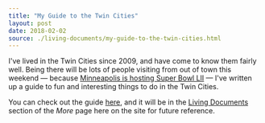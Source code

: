 ```yaml
---
title: "My Guide to the Twin Cities"
layout: post
date: 2018-02-02
source: ./living-documents/my-guide-to-the-twin-cities.html
---
```


I've lived in the Twin Cities since 2009, and have come to know them fairly well. Being there will be lots of people visiting from out of town this weekend — because [Minneapolis is hosting Super Bowl LII](https://www.nfl.com/super-bowl) — I've written up a guide to fun and interesting things to do in the Twin Cities.

You can check out the guide [here](/living-documents/my-guide-to-the-twin-cities.html), and it will be in the [Living Documents](/more.html#living-documents) section of the *More* page here on the site for future reference.
